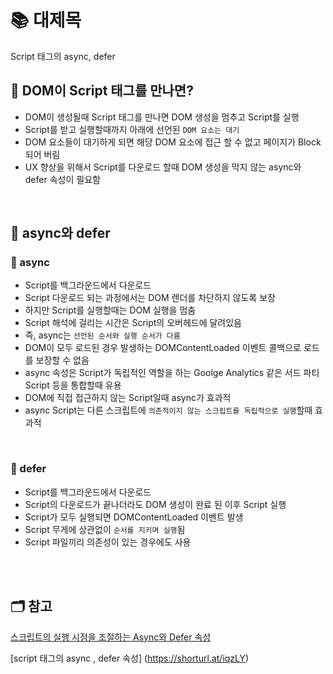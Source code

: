 # 📚 대제목
Script 태그의 async, defer 

## 📖 DOM이 Script 태그를 만나면?
- DOM이 생성될때 Script 태그를 만나면 DOM 생성을 멈추고 Script를 실행
- Script를 받고 실행할때까지 아래에 선언된 `DOM 요소는 대기`
- DOM 요소들이 대기하게 되면 해당 DOM 요소에 접근 할 수 없고 페이지가 Block되어 버림
- UX 향상을 위해서 Script를 다운로드 할때 DOM 생성을 막지 않는 async와 defer 속성이 필요함

</br>

## 📖 async와 defer
### 📍 async
- Script를 백그라운드에서 다운로드
- Script 다운로드 되는 과정에서는 DOM 렌더를 차단하지 않도록 보장
- 하지만 Script를 실행할때는 DOM 실행을 멈춤
- Script 해석에 걸리는 시간은 Script의 오버헤드에 달려있음
- 즉, async는 `선언된 순서와 실행 순서가 다름`
- DOM이 모두 로드된 경우 발생하는 DOMContentLoaded 이벤트 콜백으로 로드를 보장할 수 없음
- async 속성은 Script가 독립적인 역할을 하는 Goolge Analytics 같은 서드 파티 Script 등을 통합할때 유용
- DOM에 직접 접근하지 않는 Script일때 async가 효과적
- async Script는 다른 스크립트에 `의존적이지 않는 스크립트를 독립적으로 실행`할때 효과적

</br> 

### 📍 defer
- Script를 백그라운드에서 다운로드
- Script의 다운로드가 끝나더라도 DOM 생성이 완료 된 이후 Script 실행
- Script가 모두 실행되면 DOMContentLoaded 이벤트 발생
- Script 무게에 상관없이 `순서를 지키며 실행`됨 
- Script 파일끼리 의존성이 있는 경우에도 사용

</br> 


</br>

## 🗂️ 참고
[스크립트의 실행 시점을 조절하는 Async와 Defer 속성](https://wormwlrm.github.io/2021/03/01/Async-Defer-Attributes-of-Script-Tag.html)   

[script 태그의 async , defer 속성] (https://shorturl.at/iqzLY)   

